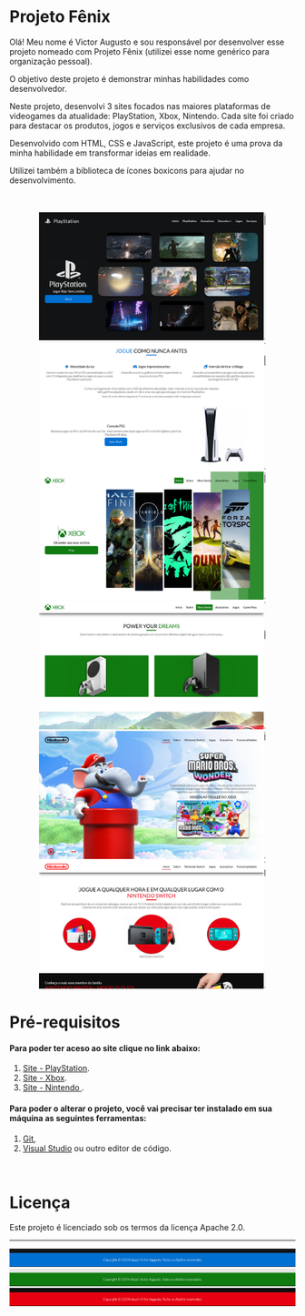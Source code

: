 # Projeto Fênix

Olá! Meu nome é Victor Augusto e sou responsável por desenvolver esse projeto nomeado com Projeto Fênix (utilizei esse nome genérico para organização pessoal).

O objetivo deste projeto é demonstrar minhas habilidades como desenvolvedor.

Neste projeto, desenvolvi 3 sites focados nas maiores plataformas de videogames da atualidade: PlayStation, Xbox, Nintendo. Cada site foi criado para destacar os produtos, jogos e serviços exclusivos de cada empresa.

Desenvolvido com HTML, CSS e JavaScript, este projeto é uma prova da minha habilidade em transformar ideias em realidade.

Utilizei também a biblioteca de ícones boxicons para ajudar no desenvolvimento.

</br>
</br>

<div align="center">
<img src="https://github.com/VictorAugustoRodriguesGomes/Projeto_Fenix/blob/main/Site%20Xbox/src/img/base/img%20do%20projeto%20para%20o%20GitHub/P1.png?raw=true" width="400"/>

<img src="https://github.com/VictorAugustoRodriguesGomes/Projeto_Fenix/blob/main/Site%20Xbox/src/img/base/img%20do%20projeto%20para%20o%20GitHub/P2.png?raw=true" width="400"/>

<img src="https://github.com/VictorAugustoRodriguesGomes/Projeto_Fenix/blob/main/Site%20Xbox/src/img/base/img%20do%20projeto%20para%20o%20GitHub/P3.png?raw=true" width="400"/>

<img src="https://github.com/VictorAugustoRodriguesGomes/Projeto_Fenix/blob/main/Site%20Xbox/src/img/base/img%20do%20projeto%20para%20o%20GitHub/P4.png?raw=true" width="400"/>

<img src="https://github.com/VictorAugustoRodriguesGomes/Projeto_Fenix/blob/main/Site%20Xbox/src/img/base/img%20do%20projeto%20para%20o%20GitHub/P5.png?raw=true" width="400"/>

<img src="https://github.com/VictorAugustoRodriguesGomes/Projeto_Fenix/blob/main/Site%20Xbox/src/img/base/img%20do%20projeto%20para%20o%20GitHub/P6.png?raw=true" width="400"/>

</div>

# Pré-requisitos
#### Para poder ter aceso ao site clique no link abaixo: 
1. [Site - PlayStation](https://projeto-onca-pintada.web.app/).
1. [Site - Xbox](https://projeto-onca-pintada.web.app/).
1. [Site - Nintendo ](https://projeto-onca-pintada.web.app/).
#### Para poder o alterar o projeto, você vai precisar ter instalado em sua máquina as seguintes ferramentas:
1. [Git](https://git-scm.com),
2. [Visual Studio](https://code.visualstudio.com/) ou outro editor de código.

</br>

# Licença

Este projeto é licenciado sob os termos da licença Apache 2.0.

---------

<img src="https://github.com/VictorAugustoRodriguesGomes/Projeto_Fenix/blob/main/Site%20Xbox/src/img/base/img%20do%20projeto%20para%20o%20GitHub/P9.png?raw=true"/>

<img src="https://github.com/VictorAugustoRodriguesGomes/Projeto_Fenix/blob/main/Site%20Xbox/src/img/base/img%20do%20projeto%20para%20o%20GitHub/P7.png?raw=true" />


<img src="https://github.com/VictorAugustoRodriguesGomes/Projeto_Fenix/blob/main/Site%20Xbox/src/img/base/img%20do%20projeto%20para%20o%20GitHub/P8.png?raw=true" />


